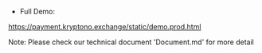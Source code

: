 * Full Demo: 

https://payment.kryptono.exchange/static/demo.prod.html



Note: Please check our technical document 'Document.md' for more detail
